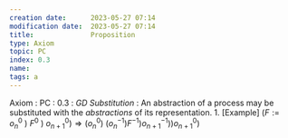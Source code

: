 ```yaml
---
creation date:		2023-05-27 07:14
modification date:	2023-05-27 07:14
title: 				Proposition
type: Axiom
topic: PC
index: 0.3
name: 
tags: a
---
```


Axiom : PC : 0.3 : *GD Substitution* : An abstraction of a process may be substituted with the $abstractions$ of its representation.
	1. [Example] $(F := o_n^0\ )\ F^0\ )\ o_{n+ 1}^0) \Rightarrow  (o_n^0)\ (o_n^{-1} ) F^{-1} ) o_{n + 1}^{-1})) o_{n + 1}^0)$



